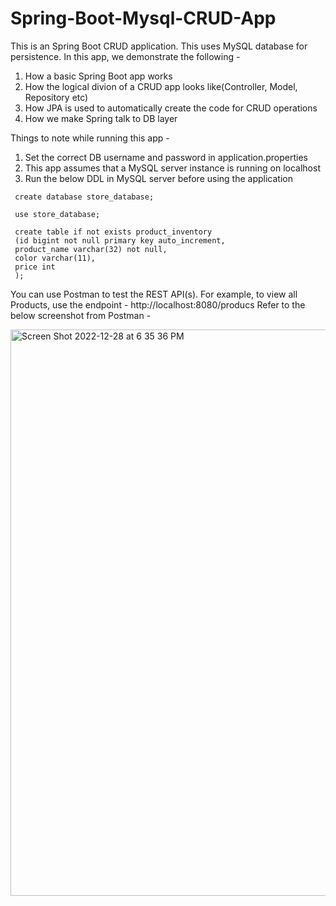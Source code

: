 # Spring-Boot-Mysql-CRUD-App

This is an Spring Boot CRUD application. This uses MySQL database for persistence.
In this app, we demonstrate the following - 
1) How a basic Spring Boot app works
2) How the logical divion of a CRUD app looks like(Controller, Model, Repository etc)
3) How JPA is used to automatically create the code for CRUD operations
4) How we make Spring talk to DB layer

Things to note while running this app - 
1) Set the correct DB username and password in application.properties
2) This app assumes that a MySQL server instance is running on localhost
3) Run the below DDL in MySQL server before using the application

```
 create database store_database;
 
 use store_database;
 
 create table if not exists product_inventory
 (id bigint not null primary key auto_increment,
 product_name varchar(32) not null,
 color varchar(11),
 price int
 );
 ```
 
 You can use Postman to test the REST API(s).
 For example, to view all Products, use the endpoint - http://localhost:8080/producs
 Refer to the below screenshot from Postman - 
 
 
 

<img width="906" alt="Screen Shot 2022-12-28 at 6 35 36 PM" src="https://user-images.githubusercontent.com/10198686/209889008-bbd922c1-dfb8-4d84-ab8e-bdb4b2f3c551.png">
